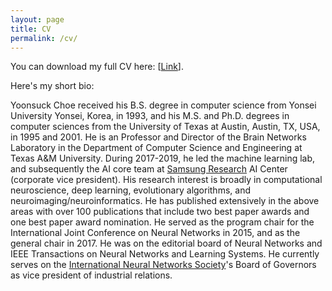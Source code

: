 ```yaml
---
layout: page
title: CV
permalink: /cv/
---
```


You can download my full CV here: [[Link](https://people.engr.tamu.edu/choe/choe/docs/vita.pdf)].

Here's my short bio:

Yoonsuck Choe received his B.S. degree in computer science from Yonsei University Yonsei, Korea, in 1993, and his M.S. and Ph.D. degrees in computer sciences from the University of Texas at Austin, Austin, TX, USA, in 1995 and 2001.  He is an Professor and Director of the Brain Networks Laboratory in the Department of Computer Science and Engineering at Texas A&M University. During 2017-2019, he led the machine learning lab, and subsequently the AI core team at [Samsung Research](https://research.samsung.com) AI Center (corporate vice president). His research interest is broadly in computational neuroscience, deep learning, evolutionary algorithms, and neuroimaging/neuroinformatics. He has published extensively in the above areas with over 100 publications that include two best paper awards and one best paper award nomination. He served as the program chair for the International Joint Conference on Neural Networks in 2015, and as the general chair in 2017. He was on the editorial board of Neural Networks and IEEE Transactions on Neural Networks and Learning Systems. He currently serves on the [International Neural Networks Society](https://inns.org)'s Board of Governors as vice president of industrial relations.


